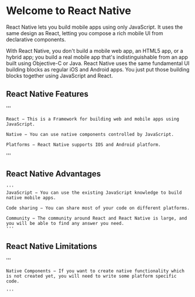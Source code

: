 # Welcome to React Native 

React Native lets you build mobile apps using only JavaScript. It uses the same design as React,
 letting you compose a rich mobile UI from declarative components.
 
 With React Native, you don't build a mobile web app, an HTML5 app, 
 or a hybrid app; you build a real mobile app that's indistinguishable 
 from an app built using Objective-C or Java. React Native uses the same fundamental UI building blocks as regular iOS and Android apps. You 
 just put those building blocks together using JavaScript and React.
 
 ## React Native Features
 
 '''
 
    React − This is a Framework for building web and mobile apps using JavaScript.

    Native − You can use native components controlled by JavaScript.

    Platforms − React Native supports IOS and Android platform.
    
 '''
 ## React Native Advantages

    '''
    JavaScript − You can use the existing JavaScript knowledge to build native mobile apps.

    Code sharing − You can share most of your code on different platforms.

    Community − The community around React and React Native is large, and you will be able to find any answer you need.
    '''

 ## React Native Limitations

  '''
  
    Native Components − If you want to create native functionality which is not created yet, you will need to write some platform specific code.
    
    '''

 
